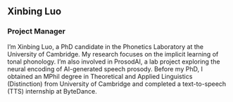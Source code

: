 ## **Xinbing Luo**

### Project Manager

I’m Xinbing Luo, a PhD candidate in the Phonetics Laboratory at the University of Cambridge. My research focuses on the implicit learning of tonal phonology. I’m also involved in ProsodAI, a lab project exploring the neural encoding of AI-generated speech prosody. Before my PhD, I obtained an MPhil degree in Theoretical and Applied Linguistics (Distinction) from University of Cambridge and completed a text-to-speech (TTS) internship at ByteDance.
